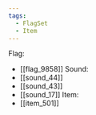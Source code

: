 ```yaml
---
tags:
  - FlagSet
  - Item
---
```

Flag:
- [[flag_9858]]
Sound:
- [[sound_44]]
- [[sound_43]]
- [[sound_17]]
Item:
- [[item_501]]
